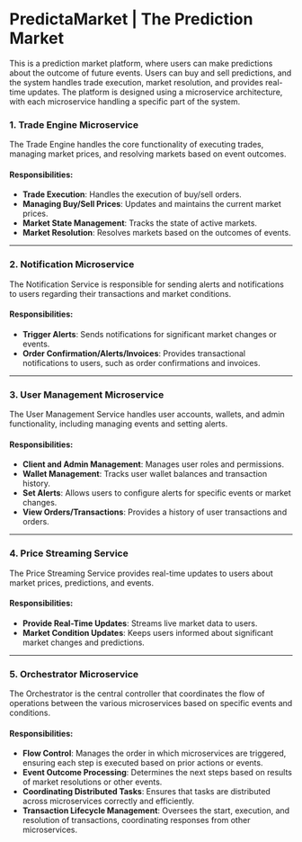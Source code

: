 # PredictaMarket | The Prediction Market

This is a prediction market platform, where users can make predictions about the outcome of future events. Users can buy and sell predictions, and the system handles trade execution, market resolution, and provides real-time updates. The platform is designed using a microservice architecture, with each microservice handling a specific part of the system.

### 1. Trade Engine Microservice
The Trade Engine handles the core functionality of executing trades, managing market prices, and resolving markets based on event outcomes.

#### Responsibilities:
- **Trade Execution**: Handles the execution of buy/sell orders.
- **Managing Buy/Sell Prices**: Updates and maintains the current market prices.
- **Market State Management**: Tracks the state of active markets.
- **Market Resolution**: Resolves markets based on the outcomes of events.

---

### 2. Notification Microservice
The Notification Service is responsible for sending alerts and notifications to users regarding their transactions and market conditions.

#### Responsibilities:
- **Trigger Alerts**: Sends notifications for significant market changes or events.
- **Order Confirmation/Alerts/Invoices**: Provides transactional notifications to users, such as order confirmations and invoices.

---

### 3. User Management Microservice
The User Management Service handles user accounts, wallets, and admin functionality, including managing events and setting alerts.

#### Responsibilities:
- **Client and Admin Management**: Manages user roles and permissions.
- **Wallet Management**: Tracks user wallet balances and transaction history.
- **Set Alerts**: Allows users to configure alerts for specific events or market changes.
- **View Orders/Transactions**: Provides a history of user transactions and orders.

---

### 4. Price Streaming Service
The Price Streaming Service provides real-time updates to users about market prices, predictions, and events.

#### Responsibilities:
- **Provide Real-Time Updates**: Streams live market data to users.
- **Market Condition Updates**: Keeps users informed about significant market changes and predictions.

---

### 5. Orchestrator Microservice
The Orchestrator is the central controller that coordinates the flow of operations between the various microservices based on specific events and conditions.

#### Responsibilities:
- **Flow Control**: Manages the order in which microservices are triggered, ensuring each step is executed based on prior actions or events.
- **Event Outcome Processing**: Determines the next steps based on results of market resolutions or other events.
- **Coordinating Distributed Tasks**: Ensures that tasks are distributed across microservices correctly and efficiently.
- **Transaction Lifecycle Management**: Oversees the start, execution, and resolution of transactions, coordinating responses from other microservices.
